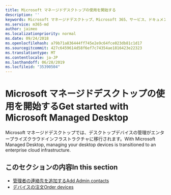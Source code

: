 ```yaml
---
title: Microsoft マネージドデスクトップの使用を開始する
description: ''
keywords: Microsoft マネージドデスクトップ、Microsoft 365、サービス、ドキュメント
ms.service: m365-md
author: jaimeo
ms.localizationpriority: normal
ms.date: 09/24/2018
ms.openlocfilehash: a79b71a836444ff745e2e9c64fce023db81c1d17
ms.sourcegitcommit: 427c6459614d58f6ef7c74354ae1816423e22323
ms.translationtype: MT
ms.contentlocale: ja-JP
ms.lasthandoff: 06/28/2019
ms.locfileid: "35390504"
---
```

# <a name="get-started-with-microsoft-managed-desktop"></a><span data-ttu-id="7fa8e-103">Microsoft マネージドデスクトップの使用を開始する</span><span class="sxs-lookup"><span data-stu-id="7fa8e-103">Get started with Microsoft Managed Desktop</span></span>

<span data-ttu-id="7fa8e-104">Microsoft マネージドデスクトップでは、デスクトップデバイスの管理がエンタープライズクラウドインフラストラクチャに移行されます。</span><span class="sxs-lookup"><span data-stu-id="7fa8e-104">With Microsoft Managed Desktop, managing your desktop devices is transitioned to an enterprise cloud infrastructure.</span></span> 

## <a name="in-this-section"></a><span data-ttu-id="7fa8e-105">このセクションの内容</span><span class="sxs-lookup"><span data-stu-id="7fa8e-105">In this section</span></span>

- [<span data-ttu-id="7fa8e-106">管理者の連絡先を追加する</span><span class="sxs-lookup"><span data-stu-id="7fa8e-106">Add Admin contacts</span></span>](add-admin-contacts.md)
- [<span data-ttu-id="7fa8e-107">デバイスの注文</span><span class="sxs-lookup"><span data-stu-id="7fa8e-107">Order devices</span></span>](devices.md)
